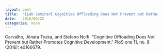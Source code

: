 ```yaml
---
layout: post
title:  "[Lab Seminar] Cognitive Offloading Does Not Prevent but Rather Promotes Cognitive Development"
date:   2016/09/22
categories: none
---
```






Carvalho, Jônata Tyska, and Stefano Nolfi. "Cognitive Offloading Does Not Prevent but Rather Promotes Cognitive Development." PloS one 11, no. 8 (2016): e0160679.









 

